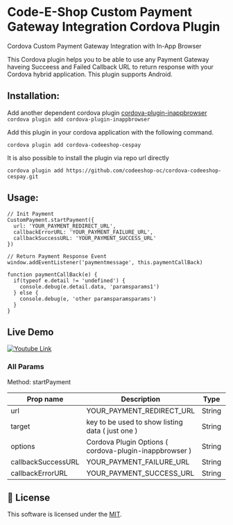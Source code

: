 # Code-E-Shop Custom Payment Gateway Integration Cordova Plugin

Cordova Custom Payment Gateway Integration with In-App Browser

This Cordova plugin helps you to be able to use any Payment Gateway haveing Succeess and Failed Callback URL to return response with your Cordova hybrid application. This plugin supports Android.

## Installation:

Add another dependent cordova plugin 
[cordova-plugin-inappbrowser](https://www.npmjs.com/package/cordova-plugin-inappbrowser)
`cordova plugin add cordova-plugin-inappbrowser`

Add this plugin in your cordova application with the following command.

`cordova plugin add cordova-codeeshop-cespay`

It is also possible to install the plugin via repo url directly

`cordova plugin add https://github.com/codeeshop-oc/cordova-codeeshop-cespay.git`

## Usage:

```
// Init Payment
CustomPayment.startPayment({
  url: 'YOUR_PAYMENT_REDIRECT_URL', 
  callbackErrorURL: 'YOUR_PAYMENT_FAILURE_URL', 
  callbackSuccessURL: 'YOUR_PAYMENT_SUCCESS_URL'
})

// Return Payment Response Event
window.addEventListener('paymentmessage', this.paymentCallBack)

function paymentCallBack(e) {
  if(typeof e.detail != 'undefined') {
    console.debug(e.detail.data, 'paramsparams1')
  } else {
    console.debug(e, 'other paramsparamsparams')
  }
}
```
## Live Demo

[![Youtube Link](https://img.youtube.com/vi/AoRvwAklZaQ/0.jpg)](http://www.youtube.com/watch?v=AoRvwAklZaQ)

### All Params

Method: startPayment

| Prop name          | Description                                      | Type    | Values                   | Default      |
| ------------------ | ------------------------------------------------------------------------------------------------------------------------------------------------------------------------------------- | ------- | --------------------- | ------------ |
| url                | YOUR_PAYMENT_REDIRECT_URL                        | String  | -                        |     |
| target             | key to be used to show listing data ( just one ) | String  | -                        | _blank |
| options            | Cordova Plugin Options ( cordova-plugin-inappbrowser ) | String  | [Options](https://github.com/apache/cordova-plugin-inappbrowser#example-1)       | location=no,hidenavigationbuttons=yes,hideurlbar=yes,hardwareback=no,fullscreen=yes        |
| callbackSuccessURL | YOUR_PAYMENT_FAILURE_URL                        | String  | -                | success      |
| callbackErrorURL   | YOUR_PAYMENT_SUCCESS_URL                      | String  | - | failed       |

## 🔖 License

This software is licensed under the [MIT](https://github.com/codeeshop-oc/vue-full-autocomplete/blob/main/LICENSE).
